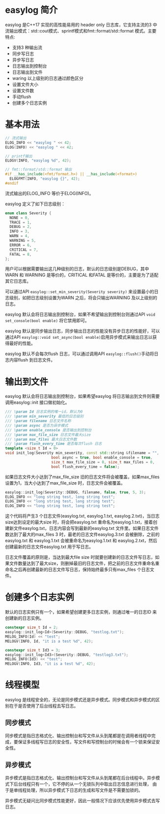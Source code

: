 # easylog 简介

easylog 是C++17 实现的高性能易用的 header only 日志库，它支持主流的3 中流输出模式：std::cout模式、sprintf模式和fmt::format/std::format 模式。主要特点:

- 支持3 种输出流
- 同步写日志
- 异步写日志
- 日志输出到控制台
- 日志输出到文件
- waring 以上级别的日志通过颜色区分
- 设置文件大小
- 设置文件数
- 手动flush
- 创建多个日志实例

# 基本用法

```c++
// 流式输出
ELOG_INFO << "easylog " << 42;
ELOG(INFO) << "easylog " << 42;

// printf输出
ELOGV(INFO, "easylog %d", 42);

// fmt::format/std::format 输出
#if __has_include(<fmt/format.h>) || __has_include(<format>)
  ELOGFMT(INFO, "easylog {}", 42);
#endif
```

流式输出的ELOG_INFO 等价于ELOG(INFO)。 

easylog 定义了如下日志级别：
```c++
enum class Severity {
  NONE = 0,
  TRACE = 1,
  DEBUG = 2,
  INFO = 3,
  WARN = 4,
  WARNING = 5,
  ERROR = 6,
  CRITICAL = 7,
  FATAL = 8,
};
```
用户可以根据需要输出这几种级别的日志，默认的日志级别是DEBUG，其中WARN 和 WARNING 是等价的，CRITICAL 和FATAL 是等价的，主要是为了适配其它日志库。

可以通过API ```easylog::set_min_severity(Severity severity)``` 来设置最小的日志级别，如把日志级别设置为WARN 之后，将会只输出WARNING 及以上级别的日志。

easylog 默认会将日志输出到控制台，如果不希望输出到控制台则通过API ```void set_console(bool enable)``` 将它禁用即可。

easylog 默认是同步输出日志，同步输出日志的性能没有异步日志的性能好，可以通过API ```easylog::void set_async(bool enable)```启用异步模式来输出日志以获得最好的性能。

easylog 默认不会每次flush 日志，可以通过调用API ```easylog::flush()```手动将日志内容flush 到日志文件。

# 输出到文件
easylog 默认会将日志输出到控制台，如果希望easylog 将日志输出到文件则需要调用easylog::init 接口做初始化。

```c++
/// \param Id 日志实例的唯一id，默认为0
/// \param min_severity 最低的日志级别
/// \param filename 日志文件名称
/// \param async 是否为异步模式
/// \param enable_console 是否输出到控制台
/// \param max_file_size 日志文件最大size
/// \param max_files 最大日志文件数
/// \param flush_every_time 是否每次flush 日志
template <size_t Id = 0>
void init_log(Severity min_severity, const std::string &filename = "",
                     bool async = true, bool enable_console = true,
                     size_t max_file_size = 0, size_t max_files = 0,
                     bool flush_every_time = false);
```

如果日志文件大小达到了max_file_size 旧的日志文件将会被覆盖，如果max_files 设置为1，当大小达到了max_file_size 时，日志文件会被覆盖。

```c++
easylog::init_log(Severity::DEBUG, filename, false, true, 5, 3);
ELOG_INFO << "long string test, long string test";
ELOG_INFO << "long string test, long string test";
ELOG_INFO << "long string test, long string test";
```
这个代码将产生3 个日志文件(easylog.txt, easylog.1.txt, easylog.2.txt)，当日志size达到设定的最大size 时，将会把easylog.txt 重命名为easylog.1.txt，接着创建新文件easylog.txt，日志内容会写到最新的easylog.txt 文件里。如果日志文件数达到了最大的max_files 3 时，最老的日志文件easylog.3.txt 会被删除，之前的easylog.txt 和 easylog.1.txt 会被重命名为easylog.1.txt 和 easylog.2.txt，然后创建最新的日志文件easylog.txt 用于写日志。

日志文件覆盖的原则是，当达到最大file size 时就要创建新的日志文件写日志，如果文件数量达到了最大size，则删掉最旧的日志文件，把之前的日志文件重命名重命名之后再创建最新的日志文件写日志，保持始终最多只有max_files 个日志文件。

# 创建多个日志实例

默认的日志实例只有一个，如果希望创建更多日志实例，则通过唯一的日志ID 来创建新的日志实例。

```c++
constexpr size_t Id = 2;
easylog::init_log<Id>(Severity::DEBUG, "testlog.txt");
MELOG_INFO(Id) << "test";
MELOGV(INFO, Id, "it is a test %d", 42);

constexpr size_t Id3 = 3;
easylog::init_log<Id3>(Severity::DEBUG, "testlog3.txt");
MELOG_INFO(Id3) << "test";
MELOGV(INFO, Id3, "it is a test %d", 42);
```

# 线程模型
easylog 是线程安全的，无论是同步模式还是异步模式。同步模式和异步模式的区别在于是否使用了后台线程去写日志。

## 同步模式
同步模式是指日志格式化、输出控制台和写文件从头到尾都是在调用者线程中完成，要保证多线程写日志的安全性，写文件和写控制台的时候会有一个锁来保证安全性。

## 异步模式
异步模式是指日志格式化、输出控制台和写文件从头到尾都在后台线程中。异步模式下后台线程只有一个，它不停的从一个无锁队列中取出日志信息进行处理，
由于是单线程处理，所以异步模式下日志的生成和写文件是不需要加锁的。

异步模式无疑问比同步模式性能更好，因此一般情况下应该优先使用异步模式去写日志。